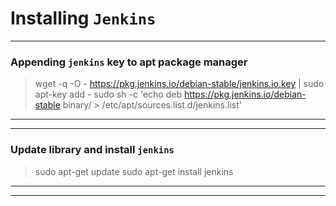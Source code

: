 # Installing `Jenkins`
---

### Appending `jenkins` key to apt package manager
> wget -q -O - https://pkg.jenkins.io/debian-stable/jenkins.io.key | sudo apt-key add -
> sudo sh -c 'echo deb https://pkg.jenkins.io/debian-stable binary/ > /etc/apt/sources.list.d/jenkins.list'

---
---

### Update library and install `jenkins`
> sudo apt-get update
> sudo apt-get install jenkins

---
---
